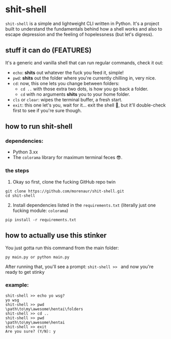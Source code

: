 # shit-shell
```shit-shell``` is a simple and lightweight CLI written in Python. It's a project built to understand the fundamentals behind how a shell works and also to escape depression and the feeling of hopelessness (but let's digress).

## stuff it can do (FEATURES)
It's a generic and vanilla shell that can run regular commands, check it out:
- ```echo```: **shits** out whatever the fuck you feed it, simple!
- ```pwd```: **shits** out the folder where you're currently chilling in, very nice.
- ```cd```: now, this one lets you change between folders:
  * ```cd ..``` with those extra two dots, is how you go back a folder.
  * ```cd``` with no arguments **shits** you to your home folder.
- ```cls``` or ```clear```: wipes the terminal buffer, a fresh start.
- ```exit```: this one let's you, wait for it... exit the shell 🤯, but it'll double-check first to see if you're sure though.

## how to run shit-shell
### dependencies:
- Python 3.xx
- The ```colorama``` library for maximum terminal feces 😎.

### the steps
1. Okay so first, clone the fucking GitHub repo twin
  ```
  git clone https://github.com/morenaur/shit-shell.git
  cd shit-shell
  ```
2. Install dependencies listed in the ```requirements.txt``` (literally just one fucking module: ```colorama```)
```
pip install -r requirements.txt
```

## how to actually use this stinker
You just gotta run this command from the main folder:
```
py main.py or python main.py
```
After running that, you'll see a prompt: ```shit-shell >> ``` and now you're ready to get stinky

### example:
```
shit-shell >> echo yo wsg?
yo wsg
shit-shell >> pwd
\path\to\my\awesome\hentai\folders
shit-shell >> cd ..
shit-shell >> pwd
\path\to\my\awesome\hentai
shit-shell >> exit
Are you sure? (Y/N): y
```
